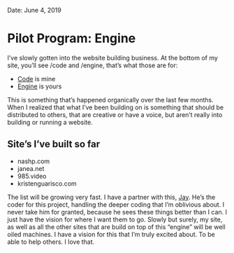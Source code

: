 
Date: June 4, 2019

# Pilot Program: Engine

I’ve slowly gotten into the website building business. At the bottom of my site, you’ll see /code and /engine, that’s what those are for:

- [Code](code) is mine
- [Engine](engine) is yours

This is something that’s happened organically over the last few months. When I realized that what I’ve been building on is something that should be distributed to others, that are creative or have a voice, but aren’t really into building or running a website.

## Site’s I’ve built so far

- nashp.com
- janea.net
- 985.video
- kristenguarisco.com

The list will be growing very fast. I have a partner with this, [Jay](https://engineeredeloquence.com/help). He’s the coder for this project, handling the deeper coding that I’m oblivious about. I never take him for granted, because he sees these things better than I can. I just have the vision for where I want them to go. Slowly but surely, my site, as well as all the other sites that are build on top of this “engine” will be well oiled machines. I have a vision for this that I’m truly excited about. To be able to help others. I love that.
